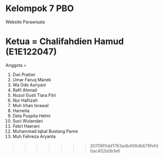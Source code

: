 # Kelompok 7 PBO

Website Parawisata

# Ketua = Chalifahdien Hamud (E1E122047)

Anggota =

1. Dwi Pratiwi
2. Umar Faruq Manek
3. Wa Ode Asriyani
4. Rafli Ahmad
5. Nuzul Gusti Tiara Fitri
6. Nur Hafiizah
7. Muh Irhan Israwal
8. Harnelia
9. Dela Puspita Helmi
10. Suci Wulandari
11. Febri Haerani
12. Muhammad Iqbal Bustang Panre
13. Muh Fahreza Aryanta

> > > > > > > 30708f0dd1763adb406db679fefd0ac452b0b1e6
